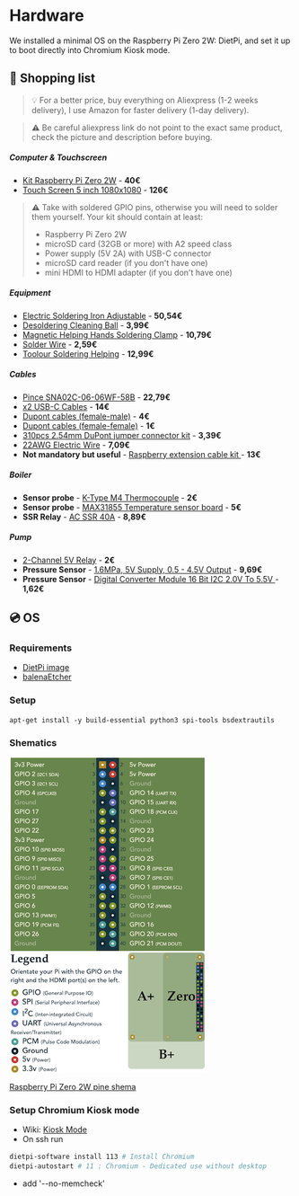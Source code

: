 # Hardware
We installed a minimal OS on the Raspberry Pi Zero 2W: DietPi, and set it up to boot directly into Chromium Kiosk mode.

## 🛒 Shopping list
> 💡 For a better price, buy everything on Aliexpress (1-2 weeks delivery), I use Amazon for faster delivery (1-day delivery).

> ⚠️ Be careful aliexpress link do not point to the exact same product, check the picture and description before buying.

##### Computer & Touchscreen
- [Kit Raspberry Pi Zero 2W](https://fr.aliexpress.com/item/1005007899652009.html?spm=a2g0o.productlist.main.10.6cc5570J570JX9&aem_p4p_detail=2025092610235611773883144957920002299780&algo_pvid=6927ea4d-6050-4161-8d00-4e5dd35b97e4&algo_exp_id=6927ea4d-6050-4161-8d00-4e5dd35b97e4-9&pdp_ext_f=%7B%22order%22%3A%2238%22%2C%22eval%22%3A%221%22%2C%22fromPage%22%3A%22search%22%7D&pdp_npi=6%40dis%21EUR%2125.65%2125.39%21%21%21208.71%21206.59%21%40211b61d017589074368726435ebac4%2112000044521648395%21sea%21FR%212029245463%21X%211%210%21n_tag%3A-29913%3Bd%3Abd2c1abb%3Bm03_new_user%3A-29895&curPageLogUid=F7ihlSfiwlx7&utparam-url=scene%3Asearch%7Cquery_from%3A%7Cx_object_id%3A1005007899652009%7C_p_origin_prod%3A&search_p4p_id=2025092610235611773883144957920002299780_5) - **40€**
- [Touch Screen 5 inch 1080x1080](https://fr.aliexpress.com/item/1005005498872449.html?spm=a2g0o.order_list.order_list_main.30.58785e5bD7hSzg&gatewayAdapt=glo2fra) - **126€**

> ⚠️ Take with soldered GPIO pins, otherwise you will need to solder them yourself. Your kit should contain at least:
> - Raspberry Pi Zero 2W
> - microSD card (32GB or more) with A2 speed class
> - Power supply (5V 2A) with USB-C connector
> - microSD card reader (if you don't have one)
> - mini HDMI to HDMI adapter (if you don't have one)

##### Equipment
- [Electric Soldering Iron Adjustable](https://www.aliexpress.com/item/1005005865036527.html?spm=a2g0o.order_list.order_list_main.35.13b61802as73dy) - **50,54€**
- [Desoldering Cleaning Ball](https://www.aliexpress.com/item/1005008042784993.html?spm=a2g0o.order_list.order_list_main.11.13b61802as73dy) - **3,99€**
- [Magnetic Helping Hands Soldering Clamp](https://fr.aliexpress.com/item/1005009279132239.html?spm=a2g0o.order_list.order_list_main.11.61e41802nUZKjY&gatewayAdapt=glo2fra) - **10,79€**
- [Solder Wire](https://www.aliexpress.com/store/1103370160?spm=a2g0o.order_list.order_list_main.20.61e41802nUZKjY) - **2,59€**
- [Toolour Soldering Helping](https://fr.aliexpress.com/item/1005009504332606.html?spm=a2g0o.order_list.order_list_main.17.13b61802as73dy&gatewayAdapt=glo2fra) - **12,99€**

##### Cables
- [Pince SNA02C-06-06WF-58B](https://fr.aliexpress.com/item/4000246209070.html?srcSns=sns_Copy&spreadType=socialShare&bizType=ProductDetail&social_params=60905084689&aff_fcid=08b5cb701b5944d9a6bd46e6f4008b7f-1758914466547-03510-_EuVLJ9A&tt=MG&aff_fsk=_EuVLJ9A&aff_platform=default&sk=_EuVLJ9A&aff_trace_key=08b5cb701b5944d9a6bd46e6f4008b7f-1758914466547-03510-_EuVLJ9A&shareId=60905084689&businessType=ProductDetail&platform=AE&terminal_id=4f4c5c4072c3433a89a03e4f7aaeeab8&afSmartRedirect=y) - **22,79€**
- [x2 USB-C Cables](https://www.amazon.fr/dp/B0CJNB2MQ7?ref=ppx_yo2ov_dt_b_fed_asin_title) - **14€**
- [Dupont cables (female-male)](https://www.amazon.fr/dp/B07K8PVKBP?ref_=ppx_printOD_title_dt_b_fed_asin_title_0_1) - **4€**
- [Dupont cables (female-female)](https://fr.aliexpress.com/item/1005005501503609.html?spm=a2g0o.order_list.order_list_main.25.58785e5bD7hSzg&gatewayAdapt=glo2fra) - **1€**
- [310pcs 2.54mm DuPont jumper connector kit](https://fr.aliexpress.com/item/1005001694763975.html?spm=a2g0o.order_list.order_list_main.47.13b61802as73dy&gatewayAdapt=glo2fra) - **3,39€**
- [22AWG Electric Wire](https://www.aliexpress.com/store/1103765361?spm=a2g0o.order_list.order_list_main.62.13b61802as73dy) - **7,09€**
- **Not mandatory but useful** - [Raspberry extension cable kit ](https://www.amazon.fr/dp/B072XBX3XX?ref=ppx_yo2ov_dt_b_fed_asin_title) - **13€**

##### Boiler
- **Sensor probe** - [K-Type M4 Thermocouple](https://fr.aliexpress.com/item/1005005496786289.html?spm=a2g0o.order_list.order_list_main.15.58785e5bD7hSzg&gatewayAdapt=glo2fra) - **2€**
- **Sensor probe** - [MAX31855 Temperature sensor board](https://fr.aliexpress.com/item/1005005008373588.html?businessType=ProductDetail&srcSns=sns_Copy&spreadType=socialShare&bizType=ProductDetail&social_params=60912297260&aff_fcid=95a1e04e32ac448ea27c9f69c721219f-1757278656595-05401-_EuEbJO4&tt=CPS_NORMAL&aff_fsk=_EuEbJO4&aff_platform=shareComponent-detail&sk=_EuEbJO4&aff_trace_key=95a1e04e32ac448ea27c9f69c721219f-1757278656595-05401-_EuEbJO4&shareId=60912297260&businessType=ProductDetail&platform=AE&terminal_id=4f4c5c4072c3433a89a03e4f7aaeeab8&gatewayAdapt=glo2fra) - **5€**
- **SSR Relay** - [AC SSR 40A](https://www.aliexpress.com/item/1005006320858577.html?spm=a2g0o.order_list.order_list_main.41.13b61802as73dy) - **8,89€**

##### Pump
- [2-Channel 5V Relay](https://fr.aliexpress.com/item/1005001903120199.html?spm=a2g0o.order_list.order_list_main.20.58785e5bD7hSzg&gatewayAdapt=glo2fra) - **2€**
- **Pressure Sensor** - [1.6MPa, 5V Supply, 0.5 - 4.5V Output](https://fr.aliexpress.com/item/1005005510454084.html?spm=a2g0o.order_list.order_list_main.53.13b61802as73dy&gatewayAdapt=glo2fra) - **9,69€**
- **Pressure Sensor** - [Digital Converter Module 16 Bit I2C 2.0V To 5.5V ](https://fr.aliexpress.com/item/1005007628692389.html?spm=a2g0o.order_list.order_list_main.23.13b61802as73dy&gatewayAdapt=glo2fra) - **1,62€**

## 💿 OS 

### Requirements
- [DietPi image](https://dietpi.com/downloads/images/DietPi_RPi234-ARMv8-Trixie.img.xz)
- [balenaEtcher](https://www.balena.io/etcher/)


### Setup 
```
apt-get install -y build-essential python3 spi-tools bsdextrautils
```

### Shematics
![raspberry-pi-pineout.png](.static/raspberry-pi-pineout.png)

[Raspberry Pi Zero 2W pine shema](https://pinout.xyz/pinout/pin21_gpio9/)





### Setup Chromium Kiosk mode
- Wiki: [Kiosk Mode](https://dietpi.com/docs/software/desktop/#chromium)
- On ssh run 
```bash
dietpi-software install 113 # Install Chromium
dietpi-autostart # 11 : Chromium - Dedicated use without desktop
```
- add '--no-memcheck'
